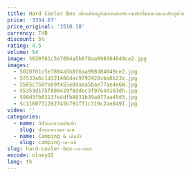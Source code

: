 ```yaml
---
title: Hard Cooler Box เพื่อนที่สมบูรณ์แบบสําหรับงานปาร์ตี้ชายหาดและประตูท้าย
price: '3334.67'
price_original: '3510.18'
currency: THB
discount: 5%
rating: 4.5
volume: 54
image: S020f61c5e7894a5b8f6aa998d84049ce2.jpg
images:
  - S020f61c5e7894a5b8f6aa998d84049ce2.jpg
  - Sf533a6c1d321466dac9792428cba8b23z.jpg
  - S565c750feb9f455e8daea5bae77ae4e6W.jpg
  - S5353d175f809429f8ddec3f97e44163dh.jpg
  - S99d3fb0313fe4dfb8031b39a077aa45d3.jpg
  - Sc1160731282745b791ff1c319c2ae849I.jpg
video: ''
categories:
  - name: กีฬาและความบันเทิง
    slug: ฬาและความบ-นเท
  - name: Camping & เดินป่า
    slug: camping-เด-นป
slug: hard-cooler-box-เพ-อนท
encode: olneyOI
lang: th
---
```

  